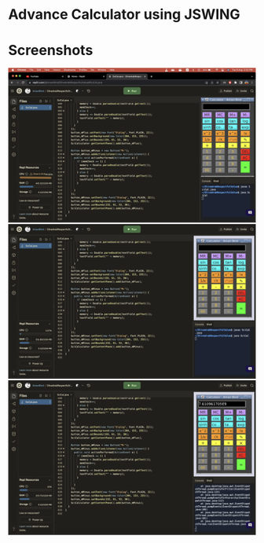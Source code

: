 # Advance Calculator using JSWING

# Screenshots

<img src = "https://github.com/amanbind007/Advance-Calculator-using-JSwing/blob/master/ScreenShots/Screenshot%202022-08-09%20at%202.32.01%20PM.png?raw=true"><br>
<img src = "https://github.com/amanbind007/Advance-Calculator-using-JSwing/blob/master/ScreenShots/Screenshot%202022-08-09%20at%202.33.13%20PM.png?raw=true"><br>
<img src = "https://github.com/amanbind007/Advance-Calculator-using-JSwing/blob/master/ScreenShots/Screenshot%202022-08-09%20at%202.33.47%20PM.png?raw=true"><br>
